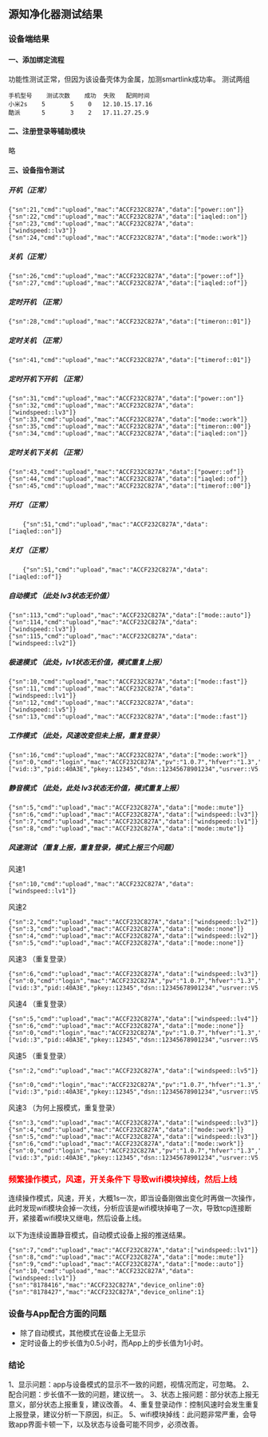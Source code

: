 ## 源知净化器测试结果

### 设备端结果

#### 一、添加绑定流程
功能性测试正常，但因为该设备壳体为金属，加测smartlink成功率。
测试两组
    
    手机型号	测试次数	成功	失败	 配网时间
    小米2s	5	    5	 0	 12.10.15.17.16
    酷派	    5	    3	 2	 17.11.27.25.9

#### 二、注册登录等辅助模块
略

#### 三、设备指令测试

##### 开机（正常）  

    {"sn":21,"cmd":"upload","mac":"ACCF232C827A","data":["power::on"]}
    {"sn":22,"cmd":"upload","mac":"ACCF232C827A","data":["iaqled::on"]}
    {"sn":23,"cmd":"upload","mac":"ACCF232C827A","data":["windspeed::lv3"]}
    {"sn":24,"cmd":"upload","mac":"ACCF232C827A","data":["mode::work"]}

##### 关机（正常）

    {"sn":26,"cmd":"upload","mac":"ACCF232C827A","data":["power::of"]}
    {"sn":27,"cmd":"upload","mac":"ACCF232C827A","data":["iaqled::of"]}

##### 定时开机 （正常）

    {"sn":28,"cmd":"upload","mac":"ACCF232C827A","data":["timeron::01"]}

##### 定时关机 （正常）

    {"sn":41,"cmd":"upload","mac":"ACCF232C827A","data":["timerof::01"]}

##### 定时开机下开机 （正常）

    {"sn":31,"cmd":"upload","mac":"ACCF232C827A","data":["power::on"]}
    {"sn":32,"cmd":"upload","mac":"ACCF232C827A","data":["windspeed::lv3"]}
    {"sn":33,"cmd":"upload","mac":"ACCF232C827A","data":["mode::work"]}
    {"sn":35,"cmd":"upload","mac":"ACCF232C827A","data":["timeron::00"]}
    {"sn":34,"cmd":"upload","mac":"ACCF232C827A","data":["iaqled::on"]}        

 
##### 定时关机下关机 （正常）

    {"sn":43,"cmd":"upload","mac":"ACCF232C827A","data":["power::of"]}
    {"sn":44,"cmd":"upload","mac":"ACCF232C827A","data":["iaqled::of"]}
    {"sn":45,"cmd":"upload","mac":"ACCF232C827A","data":["timerof::00"]}

##### 开灯 （正常）

        {"sn":51,"cmd":"upload","mac":"ACCF232C827A","data":["iaqled::on"]}

##### 关灯 （正常）

        {"sn":51,"cmd":"upload","mac":"ACCF232C827A","data":["iaqled::of"]}

##### 自动模式 （此处 lv3状态无价值）

    {"sn":113,"cmd":"upload","mac":"ACCF232C827A","data":["mode::auto"]}
    {"sn":114,"cmd":"upload","mac":"ACCF232C827A","data":["windspeed::lv3"]}
    {"sn":115,"cmd":"upload","mac":"ACCF232C827A","data":["windspeed::lv2"]}

##### 极速模式 （此处，lv1状态无价值，模式重复上报）

    {"sn":10,"cmd":"upload","mac":"ACCF232C827A","data":["mode::fast"]}
    {"sn":11,"cmd":"upload","mac":"ACCF232C827A","data":["windspeed::lv1"]}
    {"sn":12,"cmd":"upload","mac":"ACCF232C827A","data":["windspeed::lv5"]}
    {"sn":13,"cmd":"upload","mac":"ACCF232C827A","data":["mode::fast"]}

##### 工作模式 （此处，风速改变但未上报，重复登录）
    {"sn":16,"cmd":"upload","mac":"ACCF232C827A","data":["mode::work"]}
    {"sn":0,"cmd":"login","mac":"ACCF232C827A","pv":"1.0.7","hfver":"1.3","data":["vid::3","pid::40A3E","pkey::12345","dsn::12345678901234","usrver::V5.02"]}
    

##### 静音模式 （此处，此处 lv3状态无价值，模式重复上报）

    {"sn":5,"cmd":"upload","mac":"ACCF232C827A","data":["mode::mute"]}
    {"sn":6,"cmd":"upload","mac":"ACCF232C827A","data":["windspeed::lv3"]}
    {"sn":7,"cmd":"upload","mac":"ACCF232C827A","data":["windspeed::lv1"]}
    {"sn":8,"cmd":"upload","mac":"ACCF232C827A","data":["mode::mute"]}


##### 风速测试 （重复上报，重复登录，模式上报三个问题）

风速1

    {"sn":10,"cmd":"upload","mac":"ACCF232C827A","data":["windspeed::lv1"]}

风速2 

    {"sn":2,"cmd":"upload","mac":"ACCF232C827A","data":["windspeed::lv2"]}
    {"sn":3,"cmd":"upload","mac":"ACCF232C827A","data":["mode::none"]}
    {"sn":4,"cmd":"upload","mac":"ACCF232C827A","data":["windspeed::lv2"]}
    {"sn":5,"cmd":"upload","mac":"ACCF232C827A","data":["mode::none"]}

风速3 （重复登录）

    {"sn":6,"cmd":"upload","mac":"ACCF232C827A","data":["windspeed::lv3"]}
    {"sn":0,"cmd":"login","mac":"ACCF232C827A","pv":"1.0.7","hfver":"1.3","data":["vid::3","pid::40A3E","pkey::12345","dsn::12345678901234","usrver::V5.02"]}

风速4 （重复登录）

    {"sn":5,"cmd":"upload","mac":"ACCF232C827A","data":["windspeed::lv4"]}
    {"sn":6,"cmd":"upload","mac":"ACCF232C827A","data":["mode::none"]}
    {"sn":0,"cmd":"login","mac":"ACCF232C827A","pv":"1.0.7","hfver":"1.3","data":["vid::3","pid::40A3E","pkey::12345","dsn::12345678901234","usrver::V5.02"]}

风速5 （重复登录）

    {"sn":2,"cmd":"upload","mac":"ACCF232C827A","data":["windspeed::lv5"]}
     {"sn":0,"cmd":"login","mac":"ACCF232C827A","pv":"1.0.7","hfver":"1.3","data":["vid::3","pid::40A3E","pkey::12345","dsn::12345678901234","usrver::V5.02"]}

风速3 （为何上报模式，重复登录）

    {"sn":3,"cmd":"upload","mac":"ACCF232C827A","data":["windspeed::lv3"]}
    {"sn":4,"cmd":"upload","mac":"ACCF232C827A","data":["mode::work"]}
    {"sn":5,"cmd":"upload","mac":"ACCF232C827A","data":["windspeed::lv3"]}
    {"sn":6,"cmd":"upload","mac":"ACCF232C827A","data":["mode::work"]}
    {"sn":0,"cmd":"login","mac":"ACCF232C827A","pv":"1.0.7","hfver":"1.3","data":["vid::3","pid::40A3E","pkey::12345","dsn::12345678901234","usrver::V5.02"]}


### <font style="color:red">频繁操作模式，风速，开关条件下 导致wifi模块掉线，然后上线</font>
连续操作模式，风速，开关，大概1s一次，即当设备刚做出变化时再做一次操作，此时发现wifi模块会掉一次线，分析应该是wifi模块掉电了一次，导致tcp连接断开，紧接着wifi模块又继电，然后设备上线。

以下为连续设置静音模式，自动模式设备上报的推送结果。

    {"sn":7,"cmd":"upload","mac":"ACCF232C827A","data":["windspeed::lv1"]}
    {"sn":8,"cmd":"upload","mac":"ACCF232C827A","data":["mode::mute"]}
    {"sn":9,"cmd":"upload","mac":"ACCF232C827A","data":["mode::auto"]}
    {"sn":10,"cmd":"upload","mac":"ACCF232C827A","data":["windspeed::lv1"]}
    {"sn":"8178416","mac":"ACCF232C827A","device_online":0}
    {"sn":"8178427","mac":"ACCF232C827A","device_online":1}

### 设备与App配合方面的问题

- 除了自动模式，其他模式在设备上无显示
- 定时设备上的步长值为0.5小时，而App上的步长值为1小时。


### 结论

1、显示问题：app与设备模式的显示不一致的问题，视情况而定，可忽略。
2、配合问题：步长值不一致的问题，建议统一。
3、状态上报问题：部分状态上报无意义，部分状态上报重复，建议改善。
4、重复登录动作：控制风速时会发生重复上报登录，建议分析一下原因，纠正。
5、wifi模块掉线：此问题非常严重，会导致app界面卡顿一下，以及状态与设备可能不同步，必须改善。

